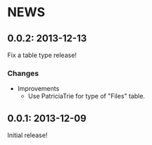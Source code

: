 # NEWS

## 0.0.2: 2013-12-13

Fix a table type release!

### Changes

  * Improvements
    * Use PatriciaTrie for type of "Files" table.

## 0.0.1: 2013-12-09

Initial release!
